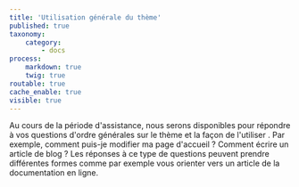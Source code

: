 ```yaml
---
title: 'Utilisation générale du thème'
published: true
taxonomy:
    category:
        - docs
process:
    markdown: true
    twig: true
routable: true
cache_enable: true
visible: true
---
```


Au cours de la période d'assistance, nous serons disponibles pour répondre à vos questions d'ordre générales sur le thème et la façon de l'utiliser . Par exemple, comment puis-je modifier ma page d'accueil ? Comment écrire un article de blog ? Les réponses à ce type de questions peuvent prendre différentes formes comme par exemple vous orienter vers un article de la documentation en ligne.
